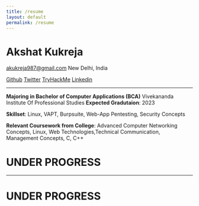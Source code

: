 ```yaml
---
title: /resume
layout: default
permalink: /resume
---
```


# Akshat Kukreja
akukreja987@gmail.com
New Delhi, India


[Github](https://www.github.com/br0wnboi) [Twitter](https://www.twitter.com/br0wnboi) [TryHackMe](https://tryhackme.com/p/br0wnboi) [Linkedin](https://www.linkedin.com/in/akshat987/)

*****

**Majoring in Bachelor of Computer Applications (BCA)**
Vivekananda Institute Of Professional Studies
**Expected Gradutaion**: 2023

**Skillset**: Linux, VAPT, Burpsuite, Web-App Pentesting, Security Concepts

**Relevant Coursework from College**: Advanced Computer Networking Concepts, Linux, Web Technologies,Technical Communication, Management Concepts, C, C++

# **UNDER PROGRESS**


*****

# **UNDER PROGRESS**
